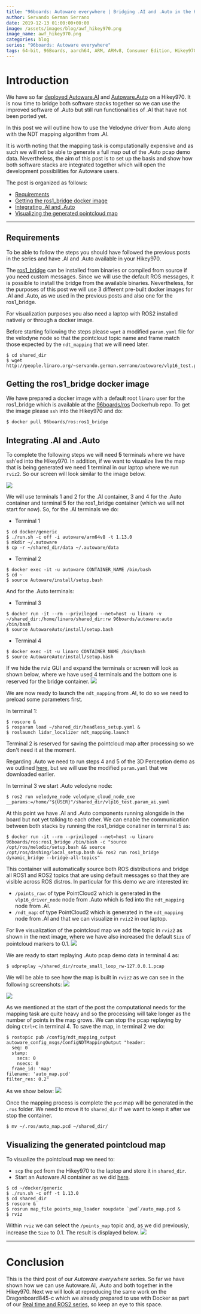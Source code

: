 ```yaml
---
title: "96boards: Autoware everywhere | Bridging .AI and .Auto in the Hikey970"
author: Servando German Serrano
date: 2019-12-13 01:00:00+00:00
image: /assets/images/blog/awf_hikey970.png
image_name: awf_hikey970.png
categories: blog
series: "96boards: Autoware everywhere"
tags: 64-bit, 96Boards, aarch64, ARM, ARMv8, Consumer Edition, Hikey970, Linaro, Linux, arm64, real time, ROS2, Autoware
---
```


# Introduction

We have so far [deployed Autoware.AI](https://www.96boards.org/blog/autoware.ai_hikey970/) and [Autoware.Auto](https://www.96boards.org/blog/autoware.auto_hikey970/) on a Hikey970. It is now time to bridge both software stacks together so we can use the improved software of .Auto but still run functionalities of .AI that have not been ported yet.

In this post we will outline how to use the Velodyne driver from .Auto along with the NDT mapping algorithm from .AI.

It is worth noting that the mapping task is computationally expensive and as such we will not be able to generate a full map out of the .Auto pcap demo data. Nevertheless, the aim of this post is to set up the basis and show how both software stacks are integrated together which will open the development possibilities for Autoware users.

The post is organized as follows:
- [Requirements](#requirements)
- [Getting the ros1_bridge docker image](#getting-the-ros1_bridge-docker-image)
- [Integrating .AI and .Auto](#integrating-ai-and-auto)
- [Visualizing the generated pointcloud map](#visualizing-the-generated-pointcloud-map)

***

## Requirements
To be able to follow the steps you should have followed the previous posts in the series and have .AI and .Auto available in your Hikey970.

The [ros1_bridge](https://github.com/ros2/ros1_bridge/blob/master/README.md) can be installed from binaries or compiled from source if you need custom messages. Since we will use the default ROS messages, it is possible to install the bridge from the available binaries. Nevertheless, for the purposes of this post we will use 3 different pre-built docker images for .AI and .Auto, as we used in the previous posts and also one for the ros1_bridge.

For visualization purposes you also need a laptop with ROS2 installed natively or through a docker image.

Before starting following the steps please `wget` a modified `param.yaml` file for the velodyne node so that the pointcloud topic name and frame match those expected by the `ndt_mapping` that we will need later.
```
$ cd shared_dir
$ wget http://people.linaro.org/~servando.german.serrano/autoware/vlp16_test.param_ai.yaml
```

## Getting the ros1_bridge docker image

We have prepared a docker image with a default root `linaro` user for the ros1_bridge which is available at the [96boards/ros](https://hub.docker.com/repository/docker/96boards/ros) Dockerhub repo. To get the image please `ssh` into the Hikey970 and do:
```
$ docker pull 96boards/ros:ros1_bridge
```

## Integrating .AI and .Auto

To complete the following steps we will need **5** terminals where we have ssh'ed into the Hikey970. In addition, if we want to visualize live the map that is being generated we need **1** terminal in our laptop where we run `rviz2`. So our screen will look similar to the image below.

![](/assets/images/blog/autoware_bridge_hikey970_0.png)

We will use terminals 1 and 2 for the .AI container, 3 and 4 for the .Auto container and terminal 5 for the ros1_bridge container (which we will not start for now). So, for the .AI terminals we do:

- Terminal 1
```
$ cd docker/generic
$ ./run.sh -c off -i autoware/arm64v8 -t 1.13.0
$ mkdir ~/.autoware
$ cp -r ~/shared_dir/data ~/.autoware/data
```

- Terminal 2
```
$ docker exec -it -u autoware CONTAINER_NAME /bin/bash
$ cd ~
$ source Autoware/install/setup.bash
```

And for the .Auto terminals:
- Terminal 3
```
$ docker run -it --rm --privileged --net=host -u linaro -v ~/shared_dir:/home/linaro/shared_dir:rw 96boards/autoware:auto /bin/bash
$ source AutowareAuto/install/setup.bash
```

- Terminal 4
```
$ docker exec -it -u linaro CONTAINER_NAME /bin/bash
$ source AutowareAuto/install/setup.bash
```

If we hide the rviz GUI and expand the terminals or screen will look as shown below, where we have used 4 terminals and the bottom one is reserved for the bridge container.
![](/assets/images/blog/autoware_bridge_hikey970_1.png)

We are now ready to launch the `ndt_mapping` from .AI, to do so we need to preload some parameters first.

In terminal 1:
```
$ roscore &
$ rosparam load ~/shared_dir/headless_setup.yaml &
$ roslaunch lidar_localizer ndt_mapping.launch
```

Terminal 2 is reserved for saving the pointcloud map after processing so we don't need it at the moment.

Regarding .Auto we need to run steps 4 and 5 of the 3D Perception demo as we outlined [here](https://www.96boards.org/blog/autoware.auto_hikey970/#running-the-3d-perception-stack-demo), but we will use the modified `param.yaml` that we downloaded earlier.

In terminal 3 we start .Auto velodyne node:
```
$ ros2 run velodyne_node velodyne_cloud_node_exe __params:=/home/"${USER}"/shared_dir/vlp16_test.param_ai.yaml
```
At this point we have .AI and .Auto components running alongside in the board but not yet talking to each other. We can enable the communication between both stacks by running the ros1_bridge conatiner in terminal 5 as:
```
$ docker run -it --rm --privileged --net=host -u linaro 96boards/ros:ros1_bridge /bin/bash -c "source /opt/ros/melodic/setup.bash && source /opt/ros/dashing/local_setup.bash && ros2 run ros1_bridge dynamic_bridge --bridge-all-topics"
```
This container will automatically source both ROS distributions and bridge all ROS1 and ROS2 topics that are using default messages so that they are visible across ROS distros. In particular for this demo we are interested in:
- `/points_raw`: of type PointCloud2 which is generated in the `vlp16_driver_node` node from .Auto which is fed into the `ndt_mapping` node from .AI.
- `/ndt_map`: of type PointCloud2 which is generated in the `ndt_mapping` node from .AI and that we can visualize in `rviz2` in our laptop.

For live visualization of the pointcloud map we add the topic in `rviz2` as shown in the next image, where we have also increased the default `Size` of pointcloud markers to 0.1.
![](/assets/images/blog/autoware_bridge_hikey970_2.png)

We are ready to start replaying .Auto pcap demo data in terminal 4 as:
```
$ udpreplay ~/shared_dir/route_small_loop_rw-127.0.0.1.pcap
```

We will be able to see how the map is built in `rviz2` as we can see in the following screenshots:
![](/assets/images/blog/autoware_bridge_hikey970_3.png)

![](/assets/images/blog/autoware_bridge_hikey970_4.png)

As we mentioned at the start of the post the computational needs for the mapping task are quite heavy and so the processing will take longer as the number of points in the map grows. We can stop the pcap replaying by doing `Ctrl+C` in terminal 4. To save the map, in terminal 2 we do:
```
$ rostopic pub /config/ndt_mapping_output autoware_config_msgs/ConfigNDTMappingOutput "header:
  seq: 0
  stamp:
    secs: 0
    nsecs: 0
  frame_id: 'map'
filename: 'auto_map.pcd'
filter_res: 0.2"
```
As we show below:
![](/assets/images/blog/autoware_bridge_hikey970_5.png)

Once the mapping process is complete the `pcd` map will be generated in the `.ros` folder. We need to move it to `shared_dir` if we want to keep it after we stop the container.
```
$ mv ~/.ros/auto_map.pcd ~/shared_dir/
```

## Visualizing the generated pointcloud map
To visualize the pointcloud map we need to:
- `scp` the `pcd` from the Hikey970 to the laptop and store it in `shared_dir`.
- Start an Autoware.AI container as we did [here](https://www.96boards.org/blog/autoware.ai_hikey970/#in-laptop).
```
$ cd ~/docker/generic
$ ./run.sh -c off -t 1.13.0
$ cd shared_dir
$ roscore &
$ rosrun map_file points_map_loader noupdate `pwd`/auto_map.pcd &
$ rviz
```
Within `rviz` we can select the `/points_map` topic and, as we did previously, increase the `Size` to 0.1. The result is displayed below.
![](/assets/images/blog/autoware_bridge_hikey970_6.png)

***

# Conclusion

This is the third post of our _Autoware everywhere_ series. So far we have shown how we can use Autoware.AI, .Auto and both together in the Hikey970. Next we will look at reproducing the same work on the Dragonboard845-c which we already prepared to use with Docker as part of our [Real time and ROS2 series](https://www.96boards.org/blog/db845-rt/), so keep an eye to this space.

